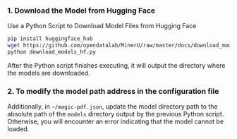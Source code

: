### 1. Download the Model from Hugging Face
Use a Python Script to Download Model Files from Hugging Face
```bash
pip install huggingface_hub
wget https://github.com/opendatalab/MinerU/raw/master/docs/download_models_hf.py
python download_models_hf.py
```
After the Python script finishes executing, it will output the directory where the models are downloaded.

### 2. To modify the model path address in the configuration file

Additionally, in `~/magic-pdf.json`, update the model directory path to the absolute path of the `models` directory output by the previous Python script. Otherwise, you will encounter an error indicating that the model cannot be loaded.

